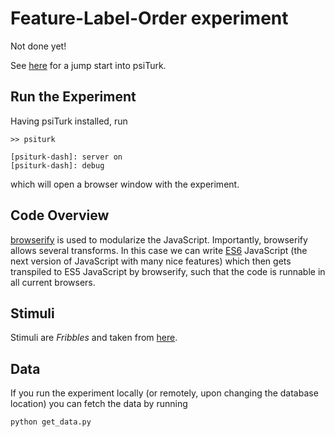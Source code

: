 # Feature-Label-Order experiment
Not done yet!

See [here](http://psiturk.org/quick_start/) for a jump start into psiTurk.

## Run the Experiment
Having psiTurk installed, run

```
>> psiturk

[psiturk-dash]: server on
[psiturk-dash]: debug
```

which will open a browser window with the experiment.

## Code Overview
[browserify](http://browserify.org/) is used to modularize the JavaScript. Importantly, browserify allows several transforms.
In this case we can write [ES6](https://github.com/lukehoban/es6features) JavaScript (the next version of JavaScript with many nice features)
which then gets transpiled to ES5 JavaScript by browserify, such that the code is runnable in all current browsers.

## Stimuli
Stimuli are *Fribbles* and taken from [here](http://wiki.cnbc.cmu.edu/Novel_Objects).

## Data
If you run the experiment locally (or remotely, upon changing the database location) you can fetch the data by running
```
python get_data.py
```
